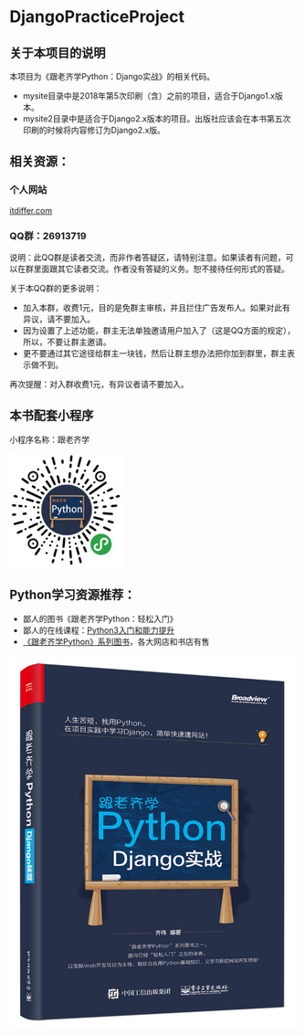 # DjangoPracticeProject

## 关于本项目的说明

本项目为《跟老齐学Python：Django实战》的相关代码。

- mysite目录中是2018年第5次印刷（含）之前的项目，适合于Django1.x版本。
- mysite2目录中是适合于Django2.x版本的项目。出版社应该会在本书第五次印刷的时候将内容修订为Django2.x版。

## 相关资源：

### 个人网站

[itdiffer.com](http://www.itdiffer.com)

### QQ群：26913719

说明：此QQ群是读者交流，而非作者答疑区，请特别注意。如果读者有问题，可以在群里面跟其它读者交流。作者没有答疑的义务。恕不接待任何形式的答疑。

关于本QQ群的更多说明：

- 加入本群，收费1元，目的是免群主审核，并且拦住广告发布人。如果对此有异议，请不要加入。
- 因为设置了上述功能，群主无法单独邀请用户加入了（这是QQ方面的规定），所以，不要让群主邀请。
- 更不要通过其它途径给群主一块钱，然后让群主想办法把你加到群里，群主表示做不到。

再次提醒：对入群收费1元，有异议者请不要加入。

## 本书配套小程序

小程序名称：跟老齐学

<img src="./smallprogramming.jpg" width=200 height=200 />

## Python学习资源推荐：

- 鄙人的图书《跟老齐学Python：轻松入门》
- 鄙人的在线课程：[Python3入门和能力提升](https://www.cctalk.com/m/course/111302)
- [《跟老齐学Python》系列图书](http://itdiffer.com/article/37)，各大网店和书店有售

![django book](./python-book2.png)